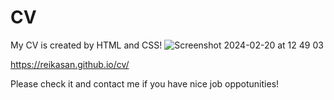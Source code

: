 # CV
My CV is created by HTML and CSS!
![Screenshot 2024-02-20 at 12 49 03](https://github.com/Reikasan/cv/assets/68085523/11aec921-8334-472c-abe6-96a3456abf0b)

https://reikasan.github.io/cv/

Please check it and contact me if you have nice job oppotunities!
